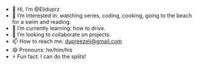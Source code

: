 - 👋 Hi, I’m @Eliduprz
- 👀 I’m interested in: watching series, coding, cooking, going to the beach for a swim and reading. 
- 🌱 I’m currently learning: how to drive. 
- 💞️ I’m looking to collaborate on projects.
- 📫 How to reach me: dupreezeli@gmail.com
- 😄 Pronouns: he/him/his
- ⚡ Fun fact: I can do the splits!

<!---
Eliduprz/Eliduprz is a ✨ special ✨ repository because its `README.md` (this file) appears on your GitHub profile.
You can click the Preview link to take a look at your changes.
--->
